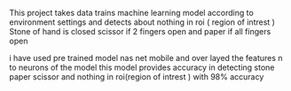 This project takes data trains machine learning model according to environment settings and detects about nothing in roi ( region of
intrest )
Stone of hand is closed scissor if 2 fingers open and paper if all fingers open

i have used pre trained model nas net mobile and over layed the features n to neurons of the model 
this model provides accuracy in detecting stone paper scissor and nothing in roi(region of intrest ) with 98% accuracy
